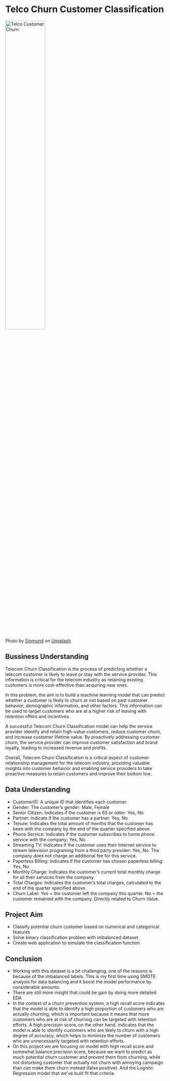 ﻿# Telco Churn Customer Classification
 <img src="https://images.unsplash.com/photo-1611599281058-94426d0618a7?ixlib=rb-4.0.3&ixid=MnwxMjA3fDB8MHxwaG90by1wYWdlfHx8fGVufDB8fHx8&auto=format&fit=crop&w=1470&q=80" alt="Telco Customer Churn" width="50%">
<figcaption>Photo by <a href="https://unsplash.com/@sigmund?utm_source=unsplash&utm_medium=referral&utm_content=creditCopyText">Sigmund</a> on <a href="https://unsplash.com/photos/r9PeXDCJyEw?utm_source=unsplash&utm_medium=referral&utm_content=creditCopyText">Unsplash</a>

 ## Bussiness Understanding
 Telecom Churn Classification is the process of predicting whether a telecom customer is likely to leave or stay with the service provider. This information is critical for the telecom industry as retaining existing customers is more cost-effective than acquiring new ones.

In this problem, the aim is to build a machine learning model that can predict whether a customer is likely to churn or not based on past customer behavior, demographic information, and other factors. This information can be used to target customers who are at a higher risk of leaving with retention offers and incentives.

A successful Telecom Churn Classification model can help the service provider identify and retain high-value customers, reduce customer churn, and increase customer lifetime value. By proactively addressing customer churn, the service provider can improve customer satisfaction and brand loyalty, leading to increased revenue and profits.

Overall, Telecom Churn Classification is a critical aspect of customer relationship management for the telecom industry, providing valuable insights into customer behavior and enabling service providers to take proactive measures to retain customers and improve their bottom line.

## Data Understanding
- CustomerID: A unique ID that identifies each customer.
- Gender: The customer’s gender: Male, Female
- Senior Citizen: Indicates if the customer is 65 or older: Yes, No
- Partner: Indicate if the customer has a partner: Yes, No
- Tenure: Indicates the total amount of months that the customer has been with the company by the end of the quarter specified above.
- Phone Service: Indicates if the customer subscribes to home phone service with the company: Yes, No
- Streaming TV: Indicates if the customer uses their Internet service to stream television programing from a third party provider: Yes, No. The company does not charge an additional fee for this service.
- Paperless Billing: Indicates if the customer has chosen paperless billing: Yes, No
- Monthly Charge: Indicates the customer’s current total monthly charge for all their services from the company.
- Total Charges: Indicates the customer’s total charges, calculated to the end of the quarter specified above.
- Churn Label: Yes = the customer left the company this quarter. No = the customer remained with the company. Directly related to Churn Value.

## Project Aim
- Classify potential churn customer based on numerical and categorical features
- Solve binary classification problem with imbalanced dataset
- Create web application to simulate the classification function

## Conclusion
- Working with this dataset is a bit challenging, one of the reasons is because of the imbalanced labels. This is my first time using SMOTE analysis for data balancing and it boost the model performance by considerable amounts.
- There are still more insight that could be gain by doing more detailed EDA
- In the context of a churn prevention system, a high recall score indicates that the model is able to identify a high proportion of customers who are actually churning, which is important because it means that more customers who are at risk of churning can be targeted with retention efforts. A high precision score, on the other hand, indicates that the model is able to identify customers who are likely to churn with a high degree of accuracy, which helps to minimize the number of customers who are unnecessarily targeted with retention efforts.
- On this project we are focusing on model with high recall score and somewhat balance precision score, because we want to predict as much potential churn customer and prevent them from churning, while not disturbing customer that actually not churn with annoying campaign than can make them churn instead (false positive). And the Logistic Regression model that we've built fit that criteria.
